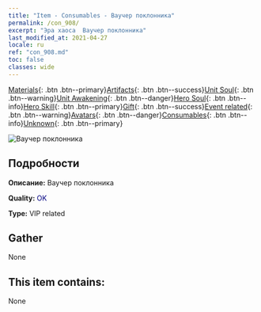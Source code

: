 ```yaml
---
title: "Item - Consumables - Ваучер поклонника"
permalink: /con_908/
excerpt: "Эра хаоса  Ваучер поклонника"
last_modified_at: 2021-04-27
locale: ru
ref: "con_908.md"
toc: false
classes: wide
---
```

 [Materials](/ItemsRU/){: .btn .btn--primary}[Artifacts](/ItemsRU/Artifacts/){: .btn .btn--success}[Unit Soul](/ItemsRU/UnitSoul/){: .btn .btn--warning}[Unit Awakening](/ItemsRU/UnitAwakening/){: .btn .btn--danger}[Hero Soul](/ItemsRU/HeroSoul/){: .btn .btn--info}[Hero Skill](/ItemsRU/HeroSkill/){: .btn .btn--primary}[Gift](/ItemsRU/Gift/){: .btn .btn--success}[Event related](/ItemsRU/Events/){: .btn .btn--warning}[Avatars](/ItemsRU/Avatars/){: .btn .btn--danger}[Consumables](/ItemsRU/Consumables/){: .btn .btn--info}[Unknown](/ItemsRU/Unknown/){: .btn .btn--primary}

 ![Ваучер поклонника](/images/t/i_120.png)

## Подробности
 **Описание:** Ваучер поклонника

 **Quality:** <span style="color: #000080">OK</span>

 **Type:** VIP related

## Gather

  None

## This item contains:

  None

